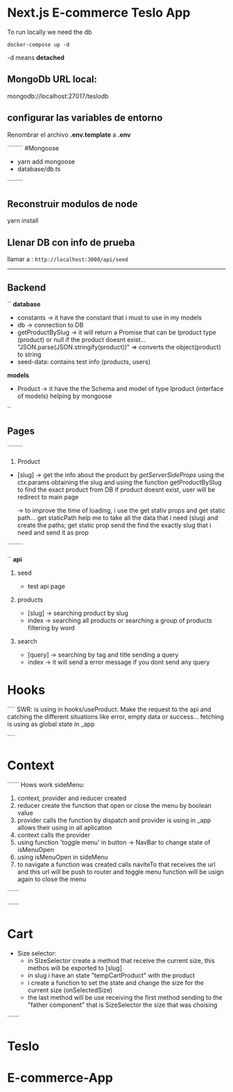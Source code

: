 # Next.js E-commerce Teslo App

To run locally we need the db

```
docker-compose up -d
```

-d means **detached**

## MongoDb URL local:

mongodb://localhost:27017/teslodb

## configurar las variables de entorno

Renombrar el archivo **.env.template** a **.env**

´´´´´´´´
#Mongoose

- yarn add mongoose
- database/db.ts

´´´´´´´´

## Reconstruir modulos de node

yarn install

## Llenar DB con info de prueba

llamar a :
`http://localhost:3000/api/seed `

---

## Backend

``
**database**

- constants -> it have the constant that i must to use in my models
- db -> connection to DB
- getProductBySlug -> it will return a Promise that can be Iproduct type (product) or null if the product
  doesnt exist... "JSON.parse(JSON.stringify(product))" => converts the object(product) to string
- seed-data: contains test info (products, users)

**models**

- Product -> it have the the Schema and model of type Iproduct (interface of models) helping by mongoose

``

## Pages

´´´´´´´´

1. Product

- [slug] -> get the info about the product by _getServerSideProps_ using the ctx.params obtaining the
  slug and using the function getProductBySlug to find the exact product from DB
  if product doesnt exist, user will be redirect to main page

  -> to improve the time of loading, i use the get stativ props and get static path... get staticPath help
  me to take all the data that i need (slug) and create the paths; get static prop send the find the exactly slug that i need and send it as prop

´´´´´´´´

``
**api**

1. seed

   - test api page

2. products

   - [slug] -> searching product by slug
   - index -> searching all products or searching a group of products filtering by word

3. search
   - [query] -> searching by tag and title sending a query
   - index -> it will send a error message if you dont send any query

# Hooks

´´´´
SWR: is using in hooks/useProduct. Make the request to the api and catching the different situations
like error, empty data or success... fetching is using as global state in \_app

´´´´

# Context

´´´´´´
Hows work sideMenu:

1.  context, provider and reducer created
2.  reducer create the function that open or close the menu by boolean value
3.  provider calls the function by dispatch and provider is using in \_app allows their using in all aplication
4.  context calls the provider
5.  using function 'toggle menu' in button -> NavBar to change state of isMenuOpen
6.  using isMenuOpen in sideMenu
7.  to navigate a function was created calls naviteTo that receives the url and this url will be push to router
    and toggle menu function will be usign again to close the menu

´´´´´´

´´´´´´

# Cart

- Size selector:
  - in SIzeSelector create a method that receive the current size, this methos will be exported to [slug]
  - in slug i have an state "tempCartProduct" with the product
  - i create a function to set the state and change the size for the current size (onSelectedSize)
  - the last method will be use receiving the first method sending to the "father component" that is SizeSelector the size that was choising

´´´´´´

# Teslo
# E-commerce-App
